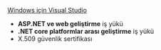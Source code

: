 [Windows için Visual Studio](https://www.microsoft.com/net/download/windows)
* **ASP.NET ve web geliştirme** iş yükü
* **.NET core platformlar arası geliştirme** iş yükü
* X.509 güvenlik sertifikası
